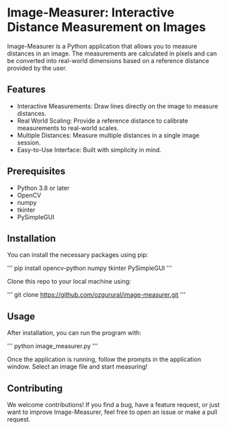 # Image-Measurer: Interactive Distance Measurement on Images

Image-Measurer is a Python application that allows you to measure distances in an image. The measurements are calculated in pixels and can be converted into real-world dimensions based on a reference distance provided by the user.

## Features

- Interactive Measurements: Draw lines directly on the image to measure distances.
- Real World Scaling: Provide a reference distance to calibrate measurements to real-world scales.
- Multiple Distances: Measure multiple distances in a single image session.
- Easy-to-Use Interface: Built with simplicity in mind.

## Prerequisites

- Python 3.8 or later
- OpenCV
- numpy
- tkinter
- PySimpleGUI

## Installation

You can install the necessary packages using pip:

'''
pip install opencv-python numpy tkinter PySimpleGUI
'''

Clone this repo to your local machine using:

'''
git clone https://github.com/ozgurural/image-measurer.git
'''

## Usage

After installation, you can run the program with:

'''
python image_measurer.py
'''

Once the application is running, follow the prompts in the application window. Select an image file and start measuring!

## Contributing

We welcome contributions! If you find a bug, have a feature request, or just want to improve Image-Measurer, feel free to open an issue or make a pull request.
